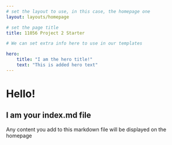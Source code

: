 ```yaml
---
# set the layout to use, in this case, the homepage one
layout: layouts/homepage

# set the page title
title: 11056 Project 2 Starter

# We can set extra info here to use in our templates

hero:
    title: "I am the hero title!"
    text: "This is added hero text"
---
```



# Hello!

## I am your index.md file

Any content you add to this markdown file will be displayed on the homepage 